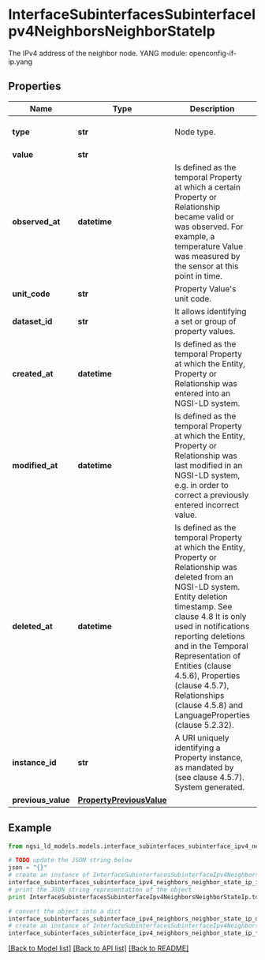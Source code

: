 # InterfaceSubinterfacesSubinterfaceIpv4NeighborsNeighborStateIp

The IPv4 address of the neighbor node.  YANG module: openconfig-if-ip.yang 

## Properties

Name | Type | Description | Notes
------------ | ------------- | ------------- | -------------
**type** | **str** | Node type.  | [optional] [default to 'Property']
**value** | **str** |  | 
**observed_at** | **datetime** | Is defined as the temporal Property at which a certain Property or Relationship became valid or was observed. For example, a temperature Value was measured by the sensor at this point in time.  | [optional] 
**unit_code** | **str** | Property Value&#39;s unit code.  | [optional] 
**dataset_id** | **str** | It allows identifying a set or group of property values.  | [optional] 
**created_at** | **datetime** | Is defined as the temporal Property at which the Entity, Property or Relationship was entered into an NGSI-LD system.  | [optional] [readonly] 
**modified_at** | **datetime** | Is defined as the temporal Property at which the Entity, Property or Relationship was last modified in an NGSI-LD system, e.g. in order to correct a previously entered incorrect value.  | [optional] [readonly] 
**deleted_at** | **datetime** | Is defined as the temporal Property at which the Entity, Property or Relationship was deleted from an NGSI-LD system.  Entity deletion timestamp. See clause 4.8 It is only used in notifications reporting deletions and in the Temporal Representation of Entities (clause 4.5.6), Properties (clause 4.5.7), Relationships (clause 4.5.8) and LanguageProperties (clause 5.2.32).  | [optional] [readonly] 
**instance_id** | **str** | A URI uniquely identifying a Property instance, as mandated by (see clause 4.5.7). System generated.  | [optional] [readonly] 
**previous_value** | [**PropertyPreviousValue**](PropertyPreviousValue.md) |  | [optional] 

## Example

```python
from ngsi_ld_models.models.interface_subinterfaces_subinterface_ipv4_neighbors_neighbor_state_ip import InterfaceSubinterfacesSubinterfaceIpv4NeighborsNeighborStateIp

# TODO update the JSON string below
json = "{}"
# create an instance of InterfaceSubinterfacesSubinterfaceIpv4NeighborsNeighborStateIp from a JSON string
interface_subinterfaces_subinterface_ipv4_neighbors_neighbor_state_ip_instance = InterfaceSubinterfacesSubinterfaceIpv4NeighborsNeighborStateIp.from_json(json)
# print the JSON string representation of the object
print InterfaceSubinterfacesSubinterfaceIpv4NeighborsNeighborStateIp.to_json()

# convert the object into a dict
interface_subinterfaces_subinterface_ipv4_neighbors_neighbor_state_ip_dict = interface_subinterfaces_subinterface_ipv4_neighbors_neighbor_state_ip_instance.to_dict()
# create an instance of InterfaceSubinterfacesSubinterfaceIpv4NeighborsNeighborStateIp from a dict
interface_subinterfaces_subinterface_ipv4_neighbors_neighbor_state_ip_form_dict = interface_subinterfaces_subinterface_ipv4_neighbors_neighbor_state_ip.from_dict(interface_subinterfaces_subinterface_ipv4_neighbors_neighbor_state_ip_dict)
```
[[Back to Model list]](../README.md#documentation-for-models) [[Back to API list]](../README.md#documentation-for-api-endpoints) [[Back to README]](../README.md)


